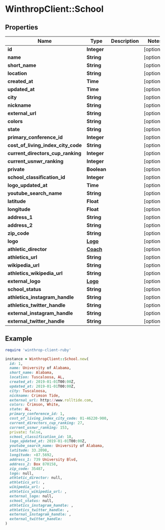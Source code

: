 # WinthropClient::School

## Properties

| Name | Type | Description | Notes |
| ---- | ---- | ----------- | ----- |
| **id** | **Integer** |  | [optional] |
| **name** | **String** |  | [optional] |
| **short_name** | **String** |  | [optional] |
| **location** | **String** |  | [optional] |
| **created_at** | **Time** |  | [optional] |
| **updated_at** | **Time** |  | [optional] |
| **city** | **String** |  | [optional] |
| **nickname** | **String** |  | [optional] |
| **external_url** | **String** |  | [optional] |
| **colors** | **String** |  | [optional] |
| **state** | **String** |  | [optional] |
| **primary_conference_id** | **Integer** |  | [optional] |
| **cost_of_living_index_city_code** | **String** |  | [optional] |
| **current_directors_cup_ranking** | **Integer** |  | [optional] |
| **current_usnwr_ranking** | **Integer** |  | [optional] |
| **private** | **Boolean** |  | [optional] |
| **school_classification_id** | **Integer** |  | [optional] |
| **logo_updated_at** | **Time** |  | [optional] |
| **youtube_search_name** | **String** |  | [optional] |
| **latitude** | **Float** |  | [optional] |
| **longitude** | **Float** |  | [optional] |
| **address_1** | **String** |  | [optional] |
| **address_2** | **String** |  | [optional] |
| **zip_code** | **String** |  | [optional] |
| **logo** | [**Logo**](Logo.md) |  | [optional] |
| **athletic_director** | [**Coach**](Coach.md) |  | [optional] |
| **athletics_url** | **String** |  | [optional] |
| **wikipedia_url** | **String** |  | [optional] |
| **athletics_wikipedia_url** | **String** |  | [optional] |
| **external_logo** | [**Logo**](Logo.md) |  | [optional] |
| **school_status** | **String** |  | [optional] |
| **athletics_instagram_handle** | **String** |  | [optional] |
| **athletics_twitter_handle** | **String** |  | [optional] |
| **external_instagram_handle** | **String** |  | [optional] |
| **external_twitter_handle** | **String** |  | [optional] |

## Example

```ruby
require 'winthrop-client-ruby'

instance = WinthropClient::School.new(
  id: 1,
  name: University of Alabama,
  short_name: Alabama,
  location: Tuscaloosa, AL,
  created_at: 2019-01-01T00:00Z,
  updated_at: 2019-01-01T00:00Z,
  city: Tuscaloosa,
  nickname: Crimson Tide,
  external_url: http://www.rolltide.com,
  colors: Crimson, White,
  state: AL,
  primary_conference_id: 1,
  cost_of_living_index_city_code: 01-46220-900,
  current_directors_cup_ranking: 27,
  current_usnwr_ranking: 153,
  private: false,
  school_classification_id: 18,
  logo_updated_at: 2019-01-01T00:00Z,
  youtube_search_name: University of Alabama,
  latitude: 33.2098,
  longitude: -87.5692,
  address_1: 739 University Blvd,
  address_2: Box 870158,
  zip_code: 35487,
  logo: null,
  athletic_director: null,
  athletics_url: ,
  wikipedia_url: ,
  athletics_wikipedia_url: ,
  external_logo: null,
  school_status: null,
  athletics_instagram_handle: ,
  athletics_twitter_handle: ,
  external_instagram_handle: ,
  external_twitter_handle: 
)
```

